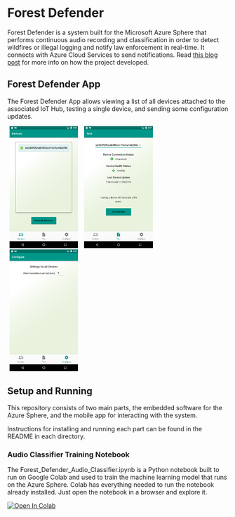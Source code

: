 # Forest Defender

Forest Defender is a system built for the Microsoft Azure Sphere that performs continuous audio recording and classification in order to detect wildfires or illegal logging and notify law enforcement in real-time. It connects with Azure Cloud Services to send notifications. Read [this blog post](https://www.element14.com/community/groups/azuresphere/blog/2019/12/01/forest-defender-protecting-our-forests-with-machine-learning) for more info on how the project developed.

## Forest Defender App

The Forest Defender App allows viewing a list of all devices attached to the associated IoT Hub, testing a single device, and sending some configuration updates.

<img src="Resources/screenshots/DevicesPage.png"  width="31%" style="margin-right: 1%; margin-left: 1%;">
<img src="Resources/screenshots/TestPage.png" width="31%" style="margin-right: 1%; margin-left: 1%;">
<img src="Resources/screenshots/ConfigurationPage.png" width="31%" style="margin-right: 1%; margin-left: 1%;">

## Setup and Running

This repository consists of two main parts, the embedded software for the Azure Sphere, and the mobile app for interacting with the system.

Instructions for installing and running each part can be found in the README in each directory.

### Audio Classifier Training Notebook

The Forest_Defender_Audio_Classifier.ipynb is a Python notebook built to run on Google Colab and used to train the machine learning model that runs on the Azure Sphere. Colab has everything needed to run the notebook already installed. Just open the notebook in a browser and explore it.

<a href="https://colab.research.google.com/github/jdpwebb/forest-defender/blob/master/Forest_Defender_Audio_Classifier.ipynb" rel="nofollow noopener" target="_blank"><img alt="Open In Colab" class="lazyload" loading="lazy" data-src="https://colab.research.google.com/assets/colab-badge.svg" src="https://colab.research.google.com/assets/colab-badge.svg">
</a>

